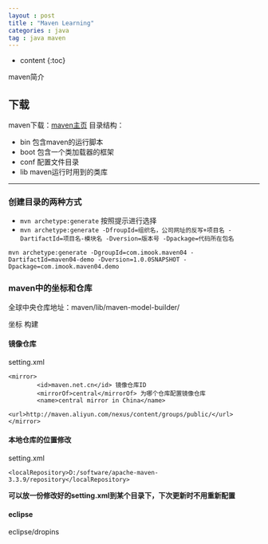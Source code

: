 ```yaml
---
layout : post
title : "Maven Learning"
categories : java
tag : java maven
---
```


* content
{:toc}

maven简介





## 下载
maven下载：[maven主页](http://maven.apache.org/)
目录结构：
- bin 包含maven的运行脚本
- boot 包含一个类加载器的框架
- conf 配置文件目录
- lib maven运行时用到的类库

---

### 创建目录的两种方式

* `mvn archetype:generate`  按照提示进行选择
* `mvn archetype:generate -DfroupId=组织名，公司网址的反写+项目名 -DartifactId=项目名-模块名 -Dversion=版本号 -Dpackage=代码所在包名`

```
mvn archetype:generate -DgroupId=com.imook.maven04 -DartifactId=maven04-demo -Dversion=1.0.0SNAPSHOT -Dpackage=com.imook.maven04.demo
```

### maven中的坐标和仓库

全球中央仓库地址：maven/lib/maven-model-builder/

坐标
	构建
 
#### 镜像仓库

setting.xml 
```
<mirror>
        <id>maven.net.cn</id> 镜像仓库ID
        <mirrorOf>central</mirrorOf> 为哪个仓库配置镜像仓库
        <name>central mirror in China</name>
        <url>http://maven.aliyun.com/nexus/content/groups/public/</url>
</mirror>
```
#### 本地仓库的位置修改

setting.xml 

```
<localRepository>D:/software/apache-maven-3.3.9/repository</localRepository>
```
**可以放一份修改好的setting.xml到某个目录下，下次更新时不用重新配置**

#### eclipse
eclipse/dropins




